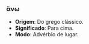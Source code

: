 ### ἄνω
- **Origem**: Do grego clássico.
- **Significado**: Para cima.
- **Modo**: Advérbio de lugar.